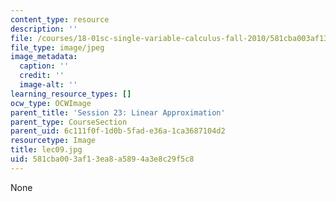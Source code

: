```yaml
---
content_type: resource
description: ''
file: /courses/18-01sc-single-variable-calculus-fall-2010/581cba003af13ea8a5894a3e8c29f5c8_lec09.jpg
file_type: image/jpeg
image_metadata:
  caption: ''
  credit: ''
  image-alt: ''
learning_resource_types: []
ocw_type: OCWImage
parent_title: 'Session 23: Linear Approximation'
parent_type: CourseSection
parent_uid: 6c111f0f-1d0b-5fad-e36a-1ca3687104d2
resourcetype: Image
title: lec09.jpg
uid: 581cba00-3af1-3ea8-a589-4a3e8c29f5c8
---
```

None

